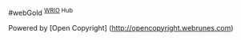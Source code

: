 #webGold <sup>[WRIO](http://wr.io) Hub</sup>

Powered by [Open Copyright] (http://opencopyright.webrunes.com)
